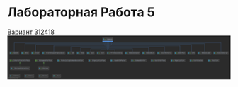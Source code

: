 # Лабораторная Работа 5
Вариант 312418
![alt text](https://github.com/albogatov/lab5/blob/main/Package%20app.png)

